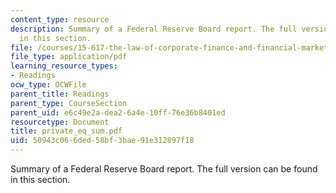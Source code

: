 ```yaml
---
content_type: resource
description: Summary of a Federal Reserve Board report. The full version can be found
  in this section.
file: /courses/15-617-the-law-of-corporate-finance-and-financial-markets-spring-2004/50943c066ded58bf3bae91e312897f18_private_eq_sum.pdf
file_type: application/pdf
learning_resource_types:
- Readings
ocw_type: OCWFile
parent_title: Readings
parent_type: CourseSection
parent_uid: e6c49e2a-dea2-6a4e-10ff-76e36b8401ed
resourcetype: Document
title: private_eq_sum.pdf
uid: 50943c06-6ded-58bf-3bae-91e312897f18
---
```

Summary of a Federal Reserve Board report. The full version can be found in this section.


